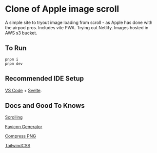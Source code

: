 # Clone of Apple image scroll
A simple site to tryout image loading from scroll - as Apple has done with the airpod pros. Includes vite PWA. Trying out Netlify. Images hosted in AWS s3 bucket.

## To Run

```pnpm
pnpm i
pnpm dev
```

## Recommended IDE Setup

[VS Code](https://code.visualstudio.com/) + [Svelte](https://marketplace.visualstudio.com/items?itemName=svelte.svelte-vscode).

## Docs and Good To Knows

[Scrolling](https://css-tricks.com/lets-make-one-of-those-fancy-scrolling-animations-used-on-apple-product-pages/)

[Favicon Generator](https://favicon.io/favicon-converter/)

[Compress PNG](https://compresspng.com/)

[TailwindCSS](https://tailwindcss.com/docs/installation)